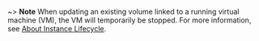 
~> **Note** When updating an existing volume linked to a running virtual machine (VM), the VM will temporarily be stopped. For more information, see [About Instance Lifecycle](https://docs.outscale.com/en/userguide/About-Instance-Lifecycle.html).